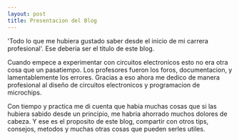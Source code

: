 ```yaml
---
layout: post
title: Presentacion del Blog
---
```


'Todo lo que me hubiera gustado saber desde el inicio de mi carrera profesional'. Ese deberia ser el titulo de este blog.

Cuando empece a experimentar con circuitos electronicos esto no era otra cosa que un pasatiempo. Los profesores fueron los foros, documentacion, y lamentablemente los errores. Gracias a eso ahora me dedico de manera profesional al diseño de circuitos electronicos y programacion de microchips.

Con tiempo y practica me di cuenta que habia muchas cosas que si las hubiera sabido desde un principio, me habria ahorrado muchos dolores de cabeza. Y ese es el proposito de este blog, compartir con otros tips, consejos, metodos y muchas otras cosas que pueden serles utiles.
